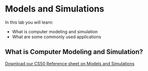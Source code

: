 # Models and Simulations

In this lab you will learn:

- What is computer modeling and simulation
- What are some commonly used applications

## What is Computer Modeling and Simulation?







[Download our CS50 Reference sheet on Models and Simulations](https://ap.cs50.school/assets/pdfs/unit3/models_and_simulations.pdf)
